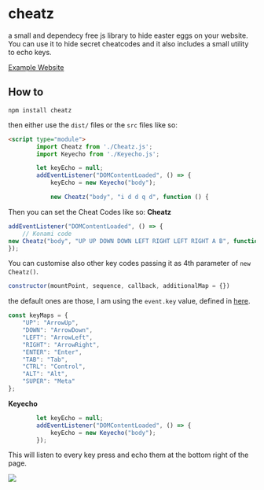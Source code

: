 # cheatz
a small and dependecy free js library to hide easter eggs on your website.
You can use it to hide secret cheatcodes and it also includes a small utility to echo keys.

[Example Website](https://cheatz.surge.sh/)

## How to
```
npm install cheatz
```
then either use the `dist/` files or the `src` files like so:
```html
<script type="module">
        import Cheatz from './Cheatz.js';
        import Keyecho from './Keyecho.js';

        let keyEcho = null;
        addEventListener("DOMContentLoaded", () => {
            keyEcho = new Keyecho("body");

            new Cheatz("body", "i d d q d", function () {
```
Then you can set the Cheat Codes like so:
**Cheatz**
```js
addEventListener("DOMContentLoaded", () => {
    // Konami code
new Cheatz("body", "UP UP DOWN DOWN LEFT RIGHT LEFT RIGHT A B", function () { /* DO SOMETHING */});
});

```

You can customise also other key codes passing it as 4th parameter of `new Cheatz()`.

```js
constructor(mountPoint, sequence, callback, additionalMap = {})
```

the default ones are those, I am using the `event.key` value, defined in [here](https://developer.mozilla.org/en-US/docs/Web/API/UI_Events/Keyboard_event_key_values).

```js
const keyMaps = {
    "UP": "ArrowUp",
    "DOWN": "ArrowDown",
    "LEFT": "ArrowLeft",
    "RIGHT": "ArrowRight",
    "ENTER": "Enter",
    "TAB": "Tab",
    "CTRL": "Control",
    "ALT": "Alt",
    "SUPER": "Meta"
};
```

**Keyecho**
```js
        let keyEcho = null;
        addEventListener("DOMContentLoaded", () => {
            keyEcho = new Keyecho("body");
        });
```

This will listen to every key press and echo them at the bottom right of the page.

<img src="https://github.com/vikkio88/kiffari/assets/248805/74deb376-c1ba-4009-846f-89326bd147ae" />
